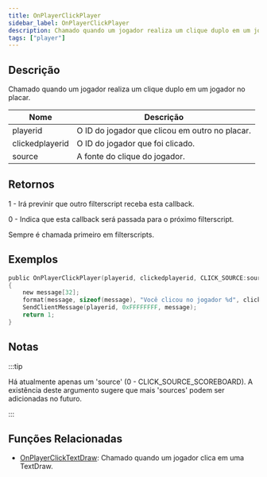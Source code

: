 ```yaml
---
title: OnPlayerClickPlayer
sidebar_label: OnPlayerClickPlayer
description: Chamado quando um jogador realiza um clique duplo em um jogador no placar.
tags: ["player"]
---
```


## Descrição

Chamado quando um jogador realiza um clique duplo em um jogador no placar.

| Nome            | Descrição                                      |
| --------------- | ---------------------------------------------- |
| playerid        | O ID do jogador que clicou em outro no placar. |
| clickedplayerid | O ID do jogador que foi clicado.               |
| source          | A fonte do clique do jogador.                  |

## Retornos

1 - Irá previnir que outro filterscript receba esta callback.

0 - Indica que esta callback será passada para o próximo filterscript.

Sempre é chamada primeiro em filterscripts.

## Exemplos

```c
public OnPlayerClickPlayer(playerid, clickedplayerid, CLICK_SOURCE:source)
{
    new message[32];
    format(message, sizeof(message), "Você clicou no jogador %d", clickedplayerid);
    SendClientMessage(playerid, 0xFFFFFFFF, message);
    return 1;
}
```

## Notas

:::tip

Há atualmente apenas um 'source' (0 - CLICK_SOURCE_SCOREBOARD). A existência deste argumento sugere que mais 'sources' podem ser adicionadas no futuro.

:::

## Funções Relacionadas

- [OnPlayerClickTextDraw](OnPlayerClickTextDraw.md): Chamado quando um jogador clica em uma TextDraw.
